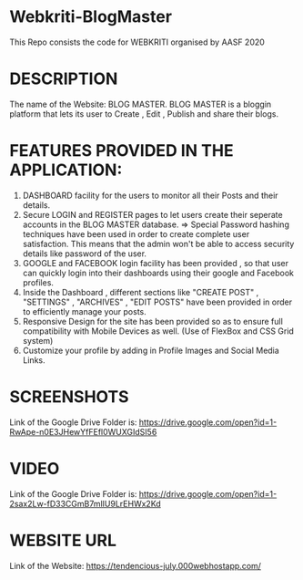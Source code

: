# Webkriti-BlogMaster
This Repo consists the code for WEBKRITI organised by AASF 2020

# DESCRIPTION

The name of the Website: BLOG MASTER.
BLOG MASTER is a bloggin platform that lets its user to Create , Edit , Publish and share their blogs.

# FEATURES PROVIDED IN THE APPLICATION:

1) DASHBOARD facility for the users to monitor all their Posts and their details.
2) Secure LOGIN and REGISTER pages to let users create their seperate accounts in the BLOG MASTER database.
    => Special Password hashing techniques have been used in order to create complete user satisfaction. 
        This means that the admin won't be able to access security details like password of the user.
3) GOOGLE and FACEBOOK login facility has been provided , so that user can quickly login into their dashboards using their google and 
    Facebook profiles.
4) Inside the Dashboard , different sections like "CREATE POST" , "SETTINGS" , "ARCHIVES" , "EDIT POSTS" have been provided in order
   to efficiently manage your posts.
5) Responsive Design for the site has been provided so as to ensure full compatibility with Mobile Devices as well.
    (Use of FlexBox and CSS Grid system)
6) Customize your profile by adding in Profile Images and Social Media Links.


# SCREENSHOTS
Link of the Google Drive Folder is: https://drive.google.com/open?id=1-RwApe-n0E3JHewYfFEfl0WUXGIdSI56

# VIDEO
Link of the Google Drive Folder is: https://drive.google.com/open?id=1-2sax2Lw-fD33CGmB7mlIU9LrEHWx2Kd

# WEBSITE URL
Link of the Website: https://tendencious-july.000webhostapp.com/
